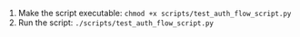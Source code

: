 1. Make the script executable: `chmod +x scripts/test_auth_flow_script.py`
2. Run the script: `./scripts/test_auth_flow_script.py`




